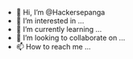 - 👋 Hi, I’m @Hackersepanga
- 👀 I’m interested in ...
- 🌱 I’m currently learning ...
- 💞️ I’m looking to collaborate on ...
- 📫 How to reach me ...

<!---
Hackersepanga/Hackersepanga is a ✨ special ✨ repository because its `README.md` (this file) appears on your GitHub profile.
You can click the Preview link to take a look at your changes.
--->
